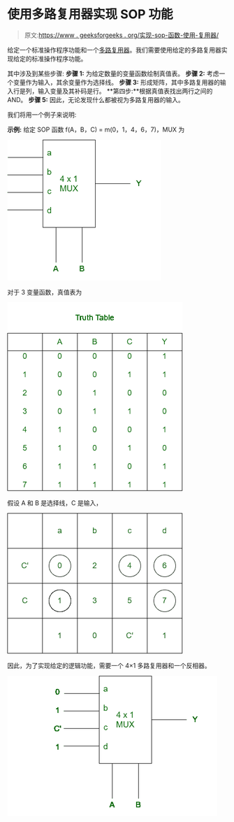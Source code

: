 # 使用多路复用器实现 SOP 功能

> 原文:[https://www . geeksforgeeks . org/实现-sop-函数-使用-复用器/](https://www.geeksforgeeks.org/implementation-of-sop-function-using-multiplexer/)

给定一个标准操作程序功能和一个[多路复用器](https://www.geeksforgeeks.org/multiplexers-in-digital-logic/)。我们需要使用给定的多路复用器实现给定的标准操作程序功能。

其中涉及到某些步骤:
**步骤 1:** 为给定数量的变量函数绘制真值表。
**步骤 2:** 考虑一个变量作为输入，其余变量作为选择线。
**步骤 3:** 形成矩阵，其中多路复用器的输入行是列，输入变量及其补码是行。
**第四步:**根据真值表找出两行之间的 AND。
**步骤 5:** 因此，无论发现什么都被视为多路复用器的输入。

我们将用一个例子来说明:

**示例:**
给定 SOP 函数 f(A，B，C) = m(0，1，4，6，7)，MUX 为

![](img/12002129fa725ea1ad9ca7a9d86851b4.png)

对于 3 变量函数，真值表为

![](img/883b51d2d48783f325c2fe89ed2a4188.png)

假设 A 和 B 是选择线，C 是输入，

![](img/2fd5b411132586e664e614d4711145fc.png)

因此，为了实现给定的逻辑功能，需要一个 4×1 多路复用器和一个反相器。

![](img/746749211d507836060c3a4acb3de261.png)